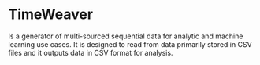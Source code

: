 # TimeWeaver

Is a generator of multi-sourced sequential data for analytic and machine learning use cases. It is designed to read from
data primarily stored in CSV files and it outputs data in CSV format for analysis.

